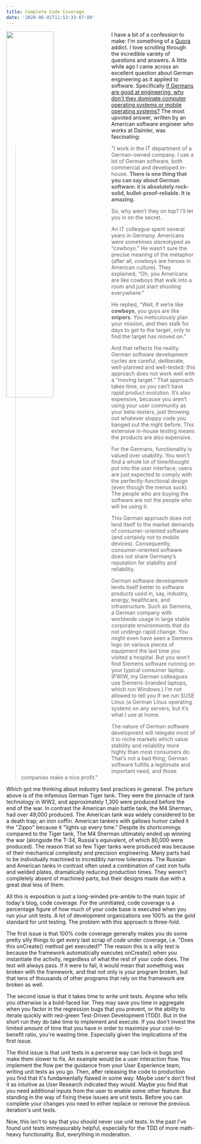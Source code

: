 ```yaml
---
title: Complete Code Coverage
date: '2020-06-01T11:53:33-07:00'
---
```

<img style="float: left; margin:0 2em 1em 0; width: 50%" src="/img/blog/tiger.jpg"/> I have a bit of a confession to make: I'm something of a [Quora](https://www.quora.com/) addict.  I love scrolling through the incredible variety of questions and answers.  A little while ago I came across an excellent question about German engineering as it applied to software.  Specifically  [If Germans are good at engineering, why don't they dominate computer operating systems or mobile operating systems?](https://www.quora.com/If-Germans-are-good-at-engineering-how-come-they-dont-dominate-computer-operating-systems-or-mobile-operating-systems)   The most upvoted answer, written by an American software engineer who works at Daimler, was fascinating: 

> "I work in the IT department of a German-owned company. I use a lot of German software, both commercial and developed in-house. **There is one thing that you can say about German software: it is absolutely rock-solid, bullet-proof-reliable. It is amazing.**
>
> So, why aren’t they on top? I’ll let you in on the secret.
>
> An IT colleague spent several years in Germany. Americans were sometimes stereotyped as “cowboys.” He wasn’t sure the precise meaning of the metaphor (after all, cowboys are heroes in American culture). They explained, “Oh, you Americans are like cowboys that walk into a room and just start shooting everywhere.”
>
> He replied, “Well, if we’re like **cowboys**, you guys are like **snipers**. You meticulously plan your mission, and then stalk for days to get to the target, only to find the target has moved on.”
>
> And that reflects the reality. German software development cycles are careful, deliberate, well-planned and well-tested; this approach does not work well with a “moving target.” That approach takes time, so you can’t have rapid product evolution. It’s also expensive, because you aren’t using your user community as your beta-testers, just throwing out whatever sloppy code you banged out the night before. This extensive in-house testing means the products are also expensive.
>
> For the Germans, functionality is valued over usability. You won’t find a whole lot of time/thought put into the user interface; users are just expected to comply with the perfectly-functional design (even though the menus suck). The people who are buying the software are not the people who will be using it.
>
> This German approach does not lend itself to the market demands of consumer-oriented software (and certainly not to mobile devices). Consequently, consumer-oriented software does not share Germany’s reputation for stability and reliability.
>
> German software development lends itself better to software products used in, say, industry, energy, healthcare, and infrastructure. Such as Siemens, a German company with worldwide usage in large stable corporate environments that do not undergo rapid change. You might even have seen a Siemens logo on various pieces of equipment the last time you visited a hospital. But you won’t find Siemens software running on your typical consumer laptop. (FWIW, my German colleagues use Siemens-branded laptops, which run Windows.) I’m not allowed to tell you if we run SUSE Linux (a German Linux operating system) on any servers, but it’s what I use at home.
>
> The nature of German software development will relegate most of it to niche markets which value stability and reliability more highly than most consumers do. That’s not a bad thing; German software fulfills a legitimate and important need, and those companies make a nice profit."

Which got me thinking about industry best practices in general.  The picture above is of the infamous German Tiger tank.  They were the pinnacle of tank technology in WW2, and approximately 1,300 were produced before the end of the war.  In contrast the American main battle tank, the M4 Sherman, had over 49,000 produced.  The American tank was widely considered to be a death trap; an iron coffin.  American tankers with gallows humor called it the "Zippo" because it "lights up every time."  Despite its shortcomings compared to the Tiger tank, The M4 Sherman ultimately ended up winning the war (alongside the T-34, Russia's equivalent, of which 80,000 were produced).  The reason that so few Tiger tanks were produced was because of their mechanical complexity and precision engineering.  Many parts had to be individually machined to incredibly narrow tolerances.  The Russian and American tanks in contrast often used a combination of cast iron hulls and welded plates, dramatically reducing production times.  They weren't completely absent of machined parts, but their designs made due with a great deal less of them.

All this is exposition is just a long-winded pre-amble to the main topic of today's blog, code coverage.  For the uninitiated, code coverage is a percentage figure of how much of your code base is executed when you run your unit tests.  A lot of development organizations see 100% as the gold standard for unit testing.  The problem with this approach is three-fold. 

The first issue is that 100% code coverage generally makes you do some pretty silly things to get every last scrap of code under coverage, i.e. "Does this onCreate() method get executed?"  The reason this is a silly test is because the framework automatically executes onCreate() when you instantiate the activity, regardless of what the rest of your code does.  The test will always pass.  If it were to fail, it would mean that something was broken with the framework, and that not only is your program broken, but that tens of thousands of other programs that rely on the framework are broken as well. 

The second issue is that it takes time to write unit tests.  Anyone who tells you otherwise is a bold-faced liar.  They may save you time in aggregate when you factor in the regression bugs that you prevent, or the ability to iterate quickly with red-green Test-Driven Development (TDD).  But in the short run they do take time to implement and execute.  If you don't invest the limited amount of time that you have in order to maximize your cost-to-benefit ratio, you're wasting time.  Especially given the implications of the first issue.

The third issue is that unit tests in a perverse way can lock-in bugs and make them slower to fix.  An example would be a user interaction flow.  You implement the flow per the guidance from your User Experience team, writing unit tests as you go.  Then, after releasing the code to production you find that it's fundamentally flawed in some way.  Maybe user's don't find it as intuitive as User Research indicated they would.  Maybe you find that you need additional inputs from the user to enable some other feature.  But standing in the way of fixing these issues are unit tests.  Before you can complete your changes you need to either replace or remove the previous iteration's unit tests.  

Now, this isn't to say that you should never use unit tests.  In the past I've found unit tests immeasurably helpful, especially for the TDD of more math-heavy functionality.  But, everything in moderation.
